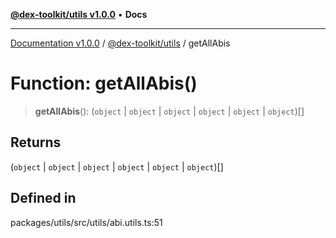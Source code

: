 [**@dex-toolkit/utils v1.0.0**](../README.md) • **Docs**

***

[Documentation v1.0.0](../../../packages.md) / [@dex-toolkit/utils](../README.md) / getAllAbis

# Function: getAllAbis()

> **getAllAbis**(): (`object` \| `object` \| `object` \| `object` \| `object` \| `object`)[]

## Returns

(`object` \| `object` \| `object` \| `object` \| `object` \| `object`)[]

## Defined in

packages/utils/src/utils/abi.utils.ts:51
